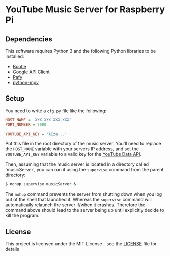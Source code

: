 # YouTube Music Server for Raspberry Pi

## Dependencies
This software requires Python 3 and the following Python libraries to be installed:
* [Bootle](https://bottlepy.org/docs/dev/)
* [Google API Client](https://googleapis.github.io/google-api-python-client/)
* [Pafy](https://pypi.org/project/pafy/)
* [python-mpv](https://github.com/jaseg/python-mpv)

## Setup
You need to write a `cfg.py` file like the following:
```ini
HOST_NAME = 'XXX.XXX.XXX.XXX'
PORT_NUMBER = 7000

YOUTUBE_API_KEY = 'AIza...'
```
Put this file in the root directory of the music server. You'll need to replace the `HOST_NAME` variable with your servers IP address, and set the `YOUTUBE_API_KEY` variable to a valid key for the [YouTube Data API](https://developers.google.com/youtube/v3/).

Then, assuming that the music server is located in a directory called 'musicServer', you can run it using the `supervise` command from the parent directory:
```bash
$ nohup supervise musicServer &
```
The `nohup` command prevents the server from shutting down when you log out of the shell that launched it. Whereas the `supervise` command will automatically relaunch the server if/when it crashes. Therefore the command above should lead to the server being up until explicitly decide to kill the program.

## License
This project is licensed under the MIT License - see the [LICENSE](LICENSE) file for details
